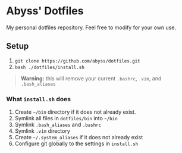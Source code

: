 # Abyss' Dotfiles

My personal dotfiles repository. Feel free to modify for your own use.

## Setup

1) `git clone https://github.com/abyss/dotfiles.git`
2) `bash ./dotfiles/install.sh`
> **Warning:** this will remove your current `.bashrc`, `.vim`, and `.bash_aliases`

### What `install.sh` does
1) Create `~/bin` directory if it does not already exist.
2) Symlink all files in `dotfiles/bin` into `~/bin`
3) Symlink `.bash_aliases` and `.bashrc`
4) Symlink `.vim` directory
5) Create `~/.system_aliases` if it does not already exist
6) Configure git globally to the settings in `install.sh`
